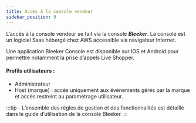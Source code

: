 ```yaml
---
title: Accès à la console vendeur
sidebar_position: 9
---
```


L’accès à la console vendeur se fait via la console ***Bleeker***. La console est un logiciel Saas hébergé chez AWS accessible via navigateur Internet. 

Une application Bleeker Console est disponible sur  IOS et Android pour permettre notamment la prise d’appels Live Shopper.

#### Profils utilisateurs :

* Administrateur
* Host (marque) : accès uniquement aux évènements gérés par la marque et accès restreint au paramétrage utilisateur.

:::tip -
L’ensemble des règles de gestion et des fonctionnalités est détaillé dans le guide d’utilisation de la console Bleeker.
:::